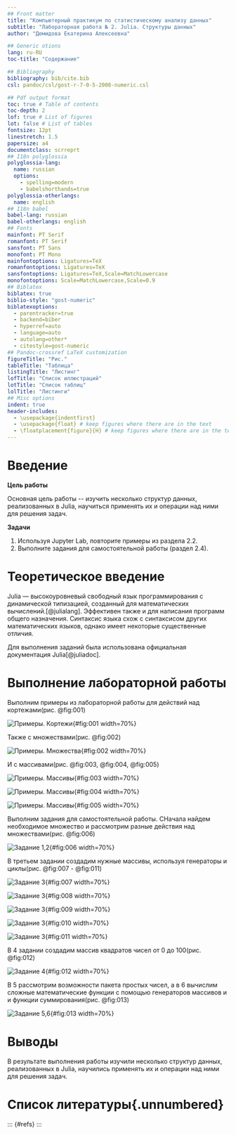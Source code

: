```yaml
---
## Front matter
title: "Компьютерный практикум по статистическому анализу данных"
subtitle: "Лабораторная работа № 2. Julia. Структуры данных"
author: "Демидова Екатерина Алексеевна"

## Generic otions
lang: ru-RU
toc-title: "Содержание"

## Bibliography
bibliography: bib/cite.bib
csl: pandoc/csl/gost-r-7-0-5-2008-numeric.csl

## Pdf output format
toc: true # Table of contents
toc-depth: 2
lof: true # List of figures
lot: false # List of tables
fontsize: 12pt
linestretch: 1.5
papersize: a4
documentclass: scrreprt
## I18n polyglossia
polyglossia-lang:
  name: russian
  options:
	- spelling=modern
	- babelshorthands=true
polyglossia-otherlangs:
  name: english
## I18n babel
babel-lang: russian
babel-otherlangs: english
## Fonts
mainfont: PT Serif
romanfont: PT Serif
sansfont: PT Sans
monofont: PT Mono
mainfontoptions: Ligatures=TeX
romanfontoptions: Ligatures=TeX
sansfontoptions: Ligatures=TeX,Scale=MatchLowercase
monofontoptions: Scale=MatchLowercase,Scale=0.9
## Biblatex
biblatex: true
biblio-style: "gost-numeric"
biblatexoptions:
  - parentracker=true
  - backend=biber
  - hyperref=auto
  - language=auto
  - autolang=other*
  - citestyle=gost-numeric
## Pandoc-crossref LaTeX customization
figureTitle: "Рис."
tableTitle: "Таблица"
listingTitle: "Листинг"
lofTitle: "Список иллюстраций"
lotTitle: "Список таблиц"
lolTitle: "Листинги"
## Misc options
indent: true
header-includes:
  - \usepackage{indentfirst}
  - \usepackage{float} # keep figures where there are in the text
  - \floatplacement{figure}{H} # keep figures where there are in the text
---
```


# Введение

**Цель работы**

Основная цель работы -- изучить несколько структур данных, реализованных в Julia, научиться применять их и операции над ними для решения задач.

**Задачи**

1. Используя Jupyter Lab, повторите примеры из раздела 2.2.
2. Выполните задания для самостоятельной работы (раздел 2.4).

# Теоретическое введение

Julia — высокоуровневый свободный язык программирования с динамической типизацией, созданный для математических вычислений.[@julialang]. Эффективен также и для написания программ общего назначения. Синтаксис языка схож с синтаксисом других математических языков, однако имеет некоторые существенные отличия.

Для выполнения заданий была использована официальная документация Julia[@juliadoc].

# Выполнение лабораторной работы

Выполним примеры из лабораторной работы для действий над кортежами(рис. @fig:001)

![Примеры. Кортежи](image/1.png){#fig:001 width=70%}

Также с множествами(рис. @fig:002)

![Примеры. Множества](image/2.png){#fig:002 width=70%}

И с массивами(рис. @fig:003, @fig:004, @fig:005)

![Примеры. Массивы](image/3.png){#fig:003 width=70%}

![Примеры. Массивы](image/4.png){#fig:004 width=70%}

![Примеры. Массивы](image/5.png){#fig:005 width=70%}


Выполним задания для самостоятельной работы. СНачала найдем необходимое множество и рассмотрим разные действия над множествами(рис. @fig:006)

![Задание 1,2](image/6.png){#fig:006 width=70%}


В третьем задании создадим нужные массивы, используя генераторы и циклы(рис. @fig:007 - @fig:011)

![Задание 3](image/7.png){#fig:007 width=70%}

![Задание 3](image/8.png){#fig:008 width=70%}

![Задание 3](image/9.png){#fig:009 width=70%}

![Задание 3](image/10.png){#fig:010 width=70%}

![Задание 3](image/11.png){#fig:011 width=70%}

В 4 задании создадим массив квадратов чисел от 0 до 100(рис. @fig:012)

![Задание 4](image/12.png){#fig:012 width=70%}

В 5 рассмотрим возможности пакета простых чисел, а в 6 вычислим сложные математические функции с помощью генераторов массивов и и функции суммирования(рис. @fig:013)

![Задание 5,6](image/13.png){#fig:013 width=70%}


# Выводы

В результате выполнения работы изучили несколько структур данных, реализованных в Julia, научились применять их и операции над ними для решения задач.

# Список литературы{.unnumbered}

::: {#refs}
:::


